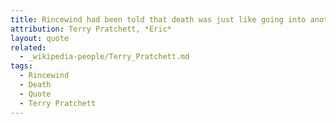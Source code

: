 ```yaml
---
title: Rincewind had been told that death was just like going into another room. The difference is, when you shout, "Where's my clean socks?", no-one answers.
attribution: Terry Pratchett, *Eric*
layout: quote
related:
  - _wikipedia-people/Terry_Pratchett.md
tags:
  - Rincewind
  - Death
  - Quote
  - Terry Pratchett
---
```



